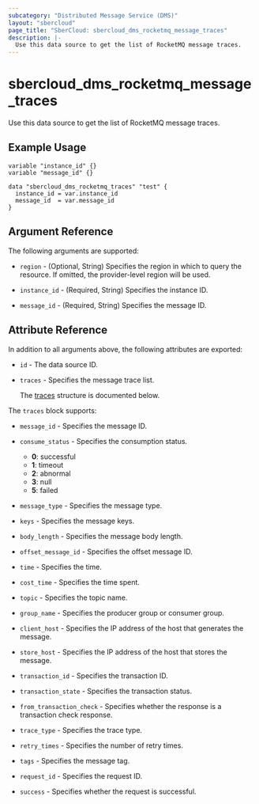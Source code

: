 ```yaml
---
subcategory: "Distributed Message Service (DMS)"
layout: "sbercloud"
page_title: "SberCloud: sbercloud_dms_rocketmq_message_traces"
description: |-
  Use this data source to get the list of RocketMQ message traces.
---
```


# sbercloud_dms_rocketmq_message_traces

Use this data source to get the list of RocketMQ message traces.

## Example Usage

```hcl
variable "instance_id" {}
variable "message_id" {}

data "sbercloud_dms_rocketmq_traces" "test" {
  instance_id = var.instance_id
  message_id  = var.message_id
}
```

## Argument Reference

The following arguments are supported:

* `region` - (Optional, String) Specifies the region in which to query the resource.
  If omitted, the provider-level region will be used.

* `instance_id` - (Required, String) Specifies the instance ID.

* `message_id` - (Required, String) Specifies the message ID.

## Attribute Reference

In addition to all arguments above, the following attributes are exported:

* `id` - The data source ID.

* `traces` - Specifies the message trace list.

  The [traces](#traces_struct) structure is documented below.

<a name="traces_struct"></a>
The `traces` block supports:

* `message_id` - Specifies the message ID.

* `consume_status` - Specifies the consumption status.
  + **0**: successful
  + **1**: timeout
  + **2**: abnormal
  + **3**: null
  + **5**: failed

* `message_type` - Specifies the message type.

* `keys` - Specifies the message keys.

* `body_length` - Specifies the message body length.

* `offset_message_id` - Specifies the offset message ID.

* `time` - Specifies the time.

* `cost_time` - Specifies the time spent.

* `topic` - Specifies the topic name.

* `group_name` - Specifies the producer group or consumer group.

* `client_host` - Specifies the IP address of the host that generates the message.

* `store_host` - Specifies the IP address of the host that stores the message.

* `transaction_id` - Specifies the transaction ID.

* `transaction_state` - Specifies the transaction status.

* `from_transaction_check` - Specifies whether the response is a transaction check response.

* `trace_type` - Specifies the trace type.

* `retry_times` - Specifies the number of retry times.

* `tags` - Specifies the message tag.

* `request_id` - Specifies the request ID.

* `success` - Specifies whether the request is successful.
